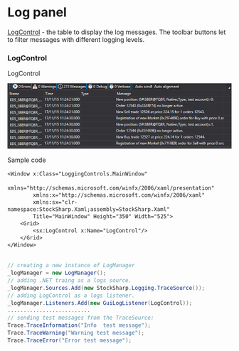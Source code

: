 # Log panel

[LogControl](xref:StockSharp.Xaml.LogControl) \- the table to display the log messages. The toolbar buttons let to filter messages with different logging levels.

### LogControl

LogControl

![GUI LogControl](../images/GUI_LogControl.png)

Sample code

```xaml
<Window x:Class="LoggingControls.MainWindow"
        xmlns="http://schemas.microsoft.com/winfx/2006/xaml/presentation"
        xmlns:x="http://schemas.microsoft.com/winfx/2006/xaml"
        xmlns:sx="clr-namespace:StockSharp.Xaml;assembly=StockSharp.Xaml"
        Title="MainWindow" Height="350" Width="525">
    <Grid>
        <sx:LogControl x:Name="LogControl"/>
    </Grid>
</Window>
	  				
```
```cs
// creating a new instance of LogManager
_logManager = new LogManager();
// adding .NET traing as a logs source.
_logManager.Sources.Add(new StockSharp.Logging.TraceSource());
// adding LogControl as a logs listener.
_logManager.Listeners.Add(new GuiLogListener(LogControl));
..........................                  
// sending test messages from the TraceSource:
Trace.TraceInformation("Info  test message");
Trace.TraceWarning("Warning test message");
Trace.TraceError("Error test message");
                  
```
